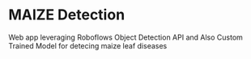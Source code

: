 # MAIZE Detection

Web app leveraging Roboflows Object Detection API and Also Custom Trained Model for detecing maize leaf diseases
